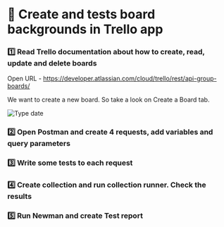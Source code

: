 #  :pushpin: Create and tests board backgrounds in Trello app

###   :one: Read Trello documentation about how to create, read, update and delete boards
Open URL - https://developer.atlassian.com/cloud/trello/rest/api-group-boards/

We want to create a new board. So take a look on Create a Board tab.

![Type date](https://i.imgur.com/YgFHKi1.jpg)

###   :two: Open Postman and create 4 requests, add variables and query parameters 
###   :three: Write some tests to each request
###   :four: Create collection and run collection runner. Check the results
###   :five: Run Newman and create Test report

